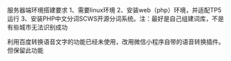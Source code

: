服务器端环境搭建要求
	1、需要linux环境
	2、安装web（php）环境，并适配TP5运行
	3、安装PHP中文分词SCWS开源分词系统。注：最好是自己组建词库，不是有些城市无法识别成功
	
利用百度转换语音文字的功能已经未使用，改用微信小程序自带的语音转换插件。但保留此功能
